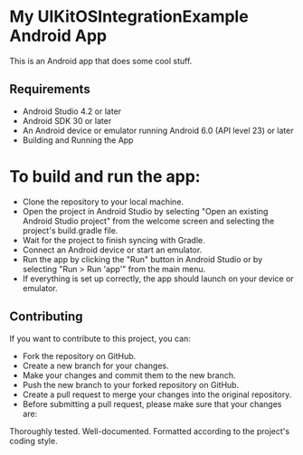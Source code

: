 # My UIKitOSIntegrationExample Android App
This is an Android app that does some cool stuff.

## Requirements
- Android Studio 4.2 or later
- Android SDK 30 or later
- An Android device or emulator running Android 6.0 (API level 23) or later
- Building and Running the App

# To build and run the app:
- Clone the repository to your local machine.
- Open the project in Android Studio by selecting "Open an existing Android Studio project" from the welcome screen and selecting the project's build.gradle file.
- Wait for the project to finish syncing with Gradle.
- Connect an Android device or start an emulator.
- Run the app by clicking the "Run" button in Android Studio or by selecting "Run > Run 'app'" from the main menu.
- If everything is set up correctly, the app should launch on your device or emulator.

## Contributing
If you want to contribute to this project, you can:

- Fork the repository on GitHub.
- Create a new branch for your changes.
- Make your changes and commit them to the new branch.
- Push the new branch to your forked repository on GitHub.
- Create a pull request to merge your changes into the original repository.
- Before submitting a pull request, please make sure that your changes are:

Thoroughly tested.
Well-documented.
Formatted according to the project's coding style.
